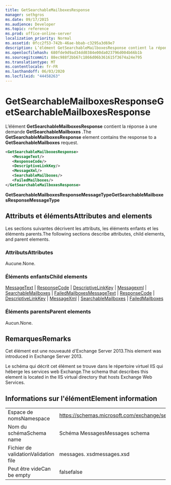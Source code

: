 ```yaml
---
title: GetSearchableMailboxesResponse
manager: sethgros
ms.date: 09/17/2015
ms.audience: Developer
ms.topic: reference
ms.prod: office-online-server
localization_priority: Normal
ms.assetid: 0fcc2f53-742b-46ae-bbab-c3295a3d69e7
description: L’élément GetSearchableMailboxesResponse contient la réponse à une demande GetSearchableMailboxes.
ms.openlocfilehash: 680fde9d9ad34dd0384e00da023796d004b66b1b
ms.sourcegitcommit: 88ec988f2bb67c1866d06b361615f3674a24e795
ms.translationtype: MT
ms.contentlocale: fr-FR
ms.lasthandoff: 06/03/2020
ms.locfileid: "44458263"
---
```

# <a name="getsearchablemailboxesresponse"></a><span data-ttu-id="c40d5-103">GetSearchableMailboxesResponse</span><span class="sxs-lookup"><span data-stu-id="c40d5-103">GetSearchableMailboxesResponse</span></span>

<span data-ttu-id="c40d5-104">L’élément **GetSearchableMailboxesResponse** contient la réponse à une demande **GetSearchableMailboxes** .</span><span class="sxs-lookup"><span data-stu-id="c40d5-104">The **GetSearchableMailboxesResponse** element contains the response to a **GetSearchableMailboxes** request.</span></span> 
  
```XML
<GetSearchableMailboxesResponse>
   <MessageText/>
   <ResponseCode/>
   <DescriptiveLinkKey/>
   <MessageXml/>
   <SearchableMailboxes/>
   <FailedMailboxes/>
</GetSearchableMailboxesResponse>
```

 <span data-ttu-id="c40d5-105">**GetSearchableMailboxesResponseMessageType**</span><span class="sxs-lookup"><span data-stu-id="c40d5-105">**GetSearchableMailboxesResponseMessageType**</span></span>
## <a name="attributes-and-elements"></a><span data-ttu-id="c40d5-106">Attributs et éléments</span><span class="sxs-lookup"><span data-stu-id="c40d5-106">Attributes and elements</span></span>

<span data-ttu-id="c40d5-107">Les sections suivantes décrivent les attributs, les éléments enfants et les éléments parents.</span><span class="sxs-lookup"><span data-stu-id="c40d5-107">The following sections describe attributes, child elements, and parent elements.</span></span>
  
### <a name="attributes"></a><span data-ttu-id="c40d5-108">Attributs</span><span class="sxs-lookup"><span data-stu-id="c40d5-108">Attributes</span></span>

<span data-ttu-id="c40d5-109">Aucune.</span><span class="sxs-lookup"><span data-stu-id="c40d5-109">None.</span></span>
  
### <a name="child-elements"></a><span data-ttu-id="c40d5-110">Éléments enfants</span><span class="sxs-lookup"><span data-stu-id="c40d5-110">Child elements</span></span>

<span data-ttu-id="c40d5-111">[MessageText](messagetext.md)  |  [ResponseCode](responsecode.md)  |  [DescriptiveLinkKey](descriptivelinkkey.md)  |  [Messagexml](messagexml.md)  |  [SearchableMailboxes](searchablemailboxes.md)  |  [FailedMailboxes](failedmailboxes.md)</span><span class="sxs-lookup"><span data-stu-id="c40d5-111">[MessageText](messagetext.md) | [ResponseCode](responsecode.md) | [DescriptiveLinkKey](descriptivelinkkey.md) | [MessageXml](messagexml.md) | [SearchableMailboxes](searchablemailboxes.md) | [FailedMailboxes](failedmailboxes.md)</span></span>
  
### <a name="parent-elements"></a><span data-ttu-id="c40d5-112">Éléments parents</span><span class="sxs-lookup"><span data-stu-id="c40d5-112">Parent elements</span></span>

<span data-ttu-id="c40d5-113">Aucun.</span><span class="sxs-lookup"><span data-stu-id="c40d5-113">None.</span></span>
  
## <a name="remarks"></a><span data-ttu-id="c40d5-114">Remarques</span><span class="sxs-lookup"><span data-stu-id="c40d5-114">Remarks</span></span>

<span data-ttu-id="c40d5-115">Cet élément est une nouveauté d'Exchange Server 2013.</span><span class="sxs-lookup"><span data-stu-id="c40d5-115">This element was introduced in Exchange Server 2013.</span></span>
  
<span data-ttu-id="c40d5-116">Le schéma qui décrit cet élément se trouve dans le répertoire virtuel IIS qui héberge les services web Exchange.</span><span class="sxs-lookup"><span data-stu-id="c40d5-116">The schema that describes this element is located in the IIS virtual directory that hosts Exchange Web Services.</span></span>
  
## <a name="element-information"></a><span data-ttu-id="c40d5-117">Informations sur l'élément</span><span class="sxs-lookup"><span data-stu-id="c40d5-117">Element information</span></span>

|||
|:-----|:-----|
|<span data-ttu-id="c40d5-118">Espace de noms</span><span class="sxs-lookup"><span data-stu-id="c40d5-118">Namespace</span></span>  <br/> |https://schemas.microsoft.com/exchange/services/2006/messages  <br/> |
|<span data-ttu-id="c40d5-119">Nom du schéma</span><span class="sxs-lookup"><span data-stu-id="c40d5-119">Schema name</span></span>  <br/> |<span data-ttu-id="c40d5-120">Schéma Messages</span><span class="sxs-lookup"><span data-stu-id="c40d5-120">Messages schema</span></span>  <br/> |
|<span data-ttu-id="c40d5-121">Fichier de validation</span><span class="sxs-lookup"><span data-stu-id="c40d5-121">Validation file</span></span>  <br/> |<span data-ttu-id="c40d5-122">messages. xsd</span><span class="sxs-lookup"><span data-stu-id="c40d5-122">messages.xsd</span></span>  <br/> |
|<span data-ttu-id="c40d5-123">Peut être vide</span><span class="sxs-lookup"><span data-stu-id="c40d5-123">Can be empty</span></span>  <br/> |<span data-ttu-id="c40d5-124">false</span><span class="sxs-lookup"><span data-stu-id="c40d5-124">false</span></span>  <br/> |
   

